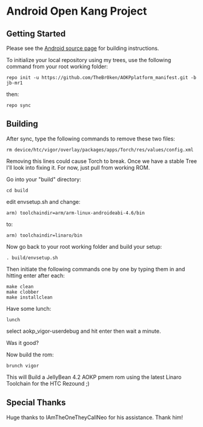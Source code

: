 Android Open Kang Project
=========================





Getting Started
---------------

Please see the [Android source page](http://source.android.com/source/index.html) for building instructions.

To initialize your local repository using my trees, use the following command from your root working folder:

    repo init -u https://github.com/TheBr0ken/AOKPplatform_manifest.git -b jb-mr1

then:

    repo sync




Building
--------

After sync, type the following commands to remove these two files:

    rm device/htc/vigor/overlay/packages/apps/Torch/res/values/config.xml

Removing this lines could cause Torch to break. Once we have a stable Tree I'll 
look into fixing it. For now, just pull from working ROM.

Go into your "build" directory:

    cd build

edit envsetup.sh and change:

    arm) toolchaindir=arm/arm-linux-androideabi-4.6/bin

to:

    arm) toolchaindir=linaro/bin

Now go back to your root working folder and build your setup:

    . build/envsetup.sh

Then initiate the following commands one by one by typing them in and hitting enter after each:

    make clean
    make clobber
    make installclean

Have some lunch:

    lunch

select aokp_vigor-userdebug and hit enter then wait a minute.

Was it good?

Now build the rom:

    brunch vigor

This will Build a JellyBean 4.2 AOKP pmem rom using the latest Linaro Toolchain for the HTC Rezound ;)

    
    
Special Thanks
--------------
Huge thanks to IAmTheOneTheyCallNeo for his assistance. Thank him!
